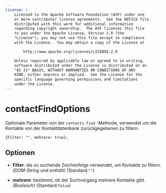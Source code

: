 ```yaml
---
license: >
    Licensed to the Apache Software Foundation (ASF) under one
    or more contributor license agreements.  See the NOTICE file
    distributed with this work for additional information
    regarding copyright ownership.  The ASF licenses this file
    to you under the Apache License, Version 2.0 (the
    "License"); you may not use this file except in compliance
    with the License.  You may obtain a copy of the License at

        http://www.apache.org/licenses/LICENSE-2.0

    Unless required by applicable law or agreed to in writing,
    software distributed under the License is distributed on an
    "AS IS" BASIS, WITHOUT WARRANTIES OR CONDITIONS OF ANY
    KIND, either express or implied.  See the License for the
    specific language governing permissions and limitations
    under the License.
---
```


# contactFindOptions

Optionale Parameter von der `contacts.find` -Methode, verwendet um die Kontakte von der Kontaktdatenbank zurückgegebenen zu filtern.

    {Filter: "", mehrere: true};
    

## Optionen

*   **Filter**: die zu suchende Zeichenfolge verwendet, um Kontakte zu filtern. *(DOM-String und enthält)* (Standard:`""`)

*   **mehrere**: bestimmt, ob der Suchvorgang mehrere Kontakte gibt. *(Boolesch)* (Standard:`false`)